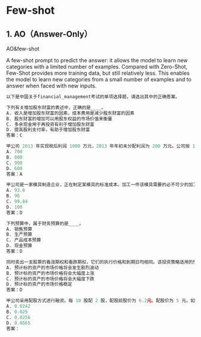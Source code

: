 # Few-shot

## 1. AO（Answer-Only）
AO&few-shot

A few-shot prompt to predict the answer: it allows the model to learn new categories with a limited number of examples. Compared with Zero-Shot, Few-Shot provides more training data, but still relatively less. This enables the model to learn new categories from a small number of examples and to answer when faced with new inputs.

```python
以下是中国关于financial_management考试的单项选择题，请选出其中的正确答案。

下列有关增加股东财富的表述中，正确的是____。
A. 收入是增加股东财富的因素，成本费用是减少股东财富的因素
B. 股东财富的增加可以用股东权益的市场价值来衡量
C. 多余现金用于再投资有利于增加股东财富
D. 提高股利支付率，有助于增加股东财富
答案：C

甲公司 2013 年实现税后利润 1000 万元，2013 年年初未分配利润为 200 万元。公司按 10%提取法定盈余公积。预计 2014 年需要新增投资资本 500 万元。目标资本结构（债务/权益）为 4/6。公司执行剩余股利分配政策，2013 年可分配现金股利____万元。
A. 700
B. 800
C. 900
D. 600
答案：A

甲公司是一家模具制造企业，正在制定某模具的标准成本。加工一件该模具需要的必不可少的加工操作时间为 90 小时，设备调整时间为 1 小时，必要的工间休息为 5 小时。正常的废品率为 4%。该模具的直接人工标准工时是____小时。
A. 93.6
B. 96
C. 99.84
D. 100
答案：D

下列预算中，属于财务预算的是____。
A. 销售预算
B. 生产预算
C. 产品成本预算
D. 现金预算
答案：D

同时卖出一支股票的看涨期权和看跌期权，它们的执行价格和到期日均相同。该投资策略适用的情况是____。
A. 预计标的资产的市场价格将会发生剧烈波动
B. 预计标的资产的市场价格将会大幅度上涨
C. 预计标的资产的市场价格将会大幅度下跌
D. 预计标的资产的市场价格稳定
答案：D

甲公司采用配股方式进行融资。每 10 股配 2 股，配股前股价为 6.2元。配股价为 5 元。如果除权日股价为 5.85 元。所有股东都参加了配股。除权日股价下跌____。
A. 0.0242
B. 0.025
C. 0.0256
D. 0.0565
答案：
```

